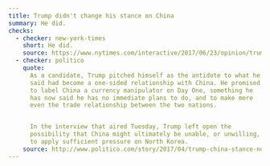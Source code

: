 ```yaml
---
title: Trump didn't change his stance on China
summary: He did.
checks:
  - checker: new-york-times
    short: He did.
    source: https://www.nytimes.com/interactive/2017/06/23/opinion/trumps-lies.html
  - checker: politico
    quote:
      As a candidate, Trump pitched himself as the antidote to what he
      said had become a one-sided relationship with China. He promised
      to label China a currency manipulator on Day One, something he
      has now said he has no immediate plans to do, and to make more
      even the trade relationship between the two nations.


      In the interview that aired Tuesday, Trump left open the
      possibility that China might ultimately be unable, or unwilling,
      to apply sufficient pressure on North Korea.
    source: http://www.politico.com/story/2017/04/trump-china-stance-north-korea-237321
---
```

